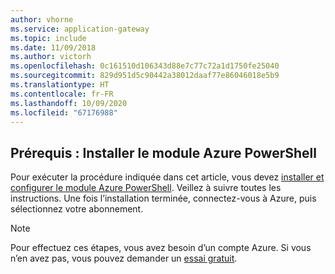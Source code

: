 ```yaml
---
author: vhorne
ms.service: application-gateway
ms.topic: include
ms.date: 11/09/2018
ms.author: victorh
ms.openlocfilehash: 0c161510d106343d88e7c77c72a1d1750fe25040
ms.sourcegitcommit: 829d951d5c90442a38012daaf77e86046018e5b9
ms.translationtype: HT
ms.contentlocale: fr-FR
ms.lasthandoff: 10/09/2020
ms.locfileid: "67176988"
---
```

## <a name="prerequisite-install-the-azure-powershell-module"></a>Prérequis : Installer le module Azure PowerShell

Pour exécuter la procédure indiquée dans cet article, vous devez [installer et configurer le module Azure PowerShell](/powershell/azureps-cmdlets-docs). Veillez à suivre toutes les instructions. Une fois l’installation terminée, connectez-vous à Azure, puis sélectionnez votre abonnement.

> [!NOTE]
> Pour effectuez ces étapes, vous avez besoin d’un compte Azure. Si vous n’en avez pas, vous pouvez demander un [essai gratuit](../articles/active-directory/fundamentals/sign-up-organization.md).
